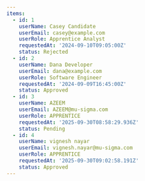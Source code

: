 ```yaml
---
items:
  - id: 1
    userName: Casey Candidate
    userEmail: casey@example.com
    userRole: Apprentice Analyst
    requestedAt: '2024-09-10T09:05:00Z'
    status: Rejected
  - id: 2
    userName: Dana Developer
    userEmail: dana@example.com
    userRole: Software Engineer
    requestedAt: '2024-09-09T16:45:00Z'
    status: Approved
  - id: 3
    userName: AZEEM
    userEmail: AZEEM@mu-sigma.com
    userRole: APPRENTICE
    requestedAt: '2025-09-30T08:58:29.936Z'
    status: Pending
  - id: 4
    userName: vignesh nayar
    userEmail: vignesh.nayar@mu-sigma.com
    userRole: APPRENTICE
    requestedAt: '2025-09-30T09:02:58.191Z'
    status: Approved
---
```


